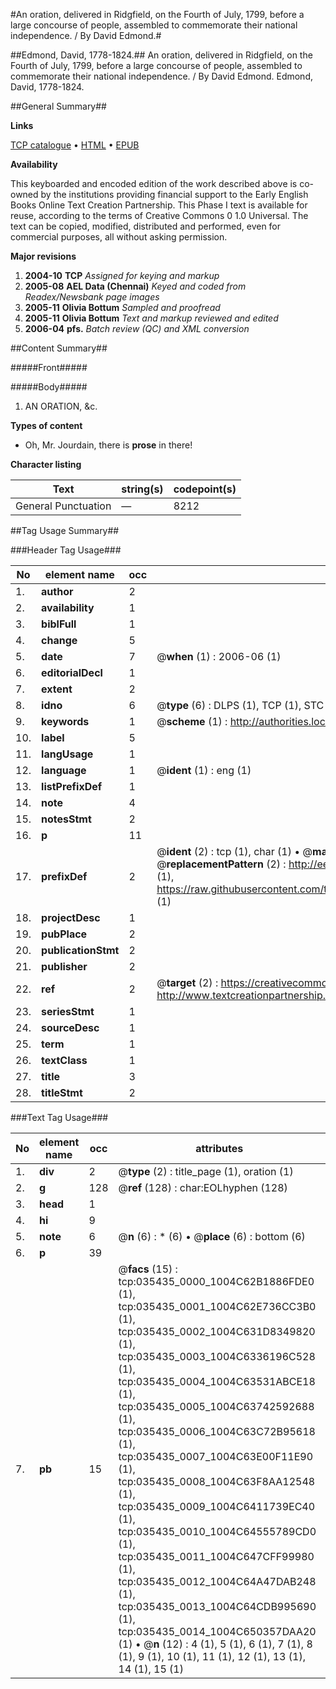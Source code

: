#An oration, delivered in Ridgfield, on the Fourth of July, 1799, before a large concourse of people, assembled to commemorate their national independence. / By David Edmond.#

##Edmond, David, 1778-1824.##
An oration, delivered in Ridgfield, on the Fourth of July, 1799, before a large concourse of people, assembled to commemorate their national independence. / By David Edmond.
Edmond, David, 1778-1824.

##General Summary##

**Links**

[TCP catalogue](http://www.ota.ox.ac.uk/tcp/)  • 
[HTML](http://tei.it.ox.ac.uk/tcp/Texts-HTML/free/N26/N26644.html)  • 
[EPUB](http://tei.it.ox.ac.uk/tcp/Texts-EPUB/free/N26/N26644.epub)

**Availability**

This keyboarded and encoded edition of the
	       work described above is co-owned by the institutions
	       providing financial support to the Early English Books
	       Online Text Creation Partnership. This Phase I text is
	       available for reuse, according to the terms of Creative
	       Commons 0 1.0 Universal. The text can be copied,
	       modified, distributed and performed, even for
	       commercial purposes, all without asking permission.

**Major revisions**

1. __2004-10__ __TCP__ *Assigned for keying and markup*
1. __2005-08__ __AEL Data (Chennai)__ *Keyed and coded from Readex/Newsbank page images*
1. __2005-11__ __Olivia Bottum__ *Sampled and proofread*
1. __2005-11__ __Olivia Bottum__ *Text and markup reviewed and edited*
1. __2006-04__ __pfs.__ *Batch review (QC) and XML conversion*

##Content Summary##

#####Front#####

#####Body#####

1. AN ORATION, &c.

**Types of content**

  * Oh, Mr. Jourdain, there is **prose** in there!

**Character listing**


|Text|string(s)|codepoint(s)|
|---|---|---|
|General Punctuation|—|8212|

##Tag Usage Summary##

###Header Tag Usage###

|No|element name|occ|attributes|
|---|---|---|---|
|1.|__author__|2||
|2.|__availability__|1||
|3.|__biblFull__|1||
|4.|__change__|5||
|5.|__date__|7| @__when__ (1) : 2006-06 (1)|
|6.|__editorialDecl__|1||
|7.|__extent__|2||
|8.|__idno__|6| @__type__ (6) : DLPS (1), TCP (1), STC (1), NOTIS (1), IMAGE-SET (1), EVANS-CITATION (1)|
|9.|__keywords__|1| @__scheme__ (1) : http://authorities.loc.gov/ (1)|
|10.|__label__|5||
|11.|__langUsage__|1||
|12.|__language__|1| @__ident__ (1) : eng (1)|
|13.|__listPrefixDef__|1||
|14.|__note__|4||
|15.|__notesStmt__|2||
|16.|__p__|11||
|17.|__prefixDef__|2| @__ident__ (2) : tcp (1), char (1)  •  @__matchPattern__ (2) : ([0-9\-]+):([0-9IVX]+) (1), (.+) (1)  •  @__replacementPattern__ (2) : http://eebo.chadwyck.com/downloadtiff?vid=$1&page=$2 (1), https://raw.githubusercontent.com/textcreationpartnership/Texts/master/tcpchars.xml#$1 (1)|
|18.|__projectDesc__|1||
|19.|__pubPlace__|2||
|20.|__publicationStmt__|2||
|21.|__publisher__|2||
|22.|__ref__|2| @__target__ (2) : https://creativecommons.org/publicdomain/zero/1.0/ (1), http://www.textcreationpartnership.org/docs/. (1)|
|23.|__seriesStmt__|1||
|24.|__sourceDesc__|1||
|25.|__term__|1||
|26.|__textClass__|1||
|27.|__title__|3||
|28.|__titleStmt__|2||


###Text Tag Usage###

|No|element name|occ|attributes|
|---|---|---|---|
|1.|__div__|2| @__type__ (2) : title_page (1), oration (1)|
|2.|__g__|128| @__ref__ (128) : char:EOLhyphen (128)|
|3.|__head__|1||
|4.|__hi__|9||
|5.|__note__|6| @__n__ (6) : * (6)  •  @__place__ (6) : bottom (6)|
|6.|__p__|39||
|7.|__pb__|15| @__facs__ (15) : tcp:035435_0000_1004C62B1886FDE0 (1), tcp:035435_0001_1004C62E736CC3B0 (1), tcp:035435_0002_1004C631D8349820 (1), tcp:035435_0003_1004C6336196C528 (1), tcp:035435_0004_1004C63531ABCE18 (1), tcp:035435_0005_1004C63742592688 (1), tcp:035435_0006_1004C63C72B95618 (1), tcp:035435_0007_1004C63E00F11E90 (1), tcp:035435_0008_1004C63F8AA12548 (1), tcp:035435_0009_1004C6411739EC40 (1), tcp:035435_0010_1004C64555789CD0 (1), tcp:035435_0011_1004C647CFF99980 (1), tcp:035435_0012_1004C64A47DAB248 (1), tcp:035435_0013_1004C64CDB995690 (1), tcp:035435_0014_1004C650357DAA20 (1)  •  @__n__ (12) : 4 (1), 5 (1), 6 (1), 7 (1), 8 (1), 9 (1), 10 (1), 11 (1), 12 (1), 13 (1), 14 (1), 15 (1)|
